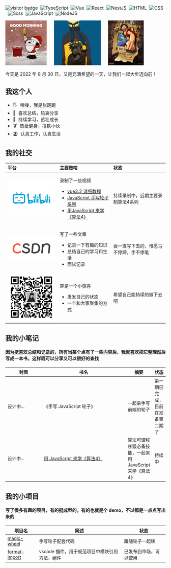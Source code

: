 <img
  src="https://visitor-badge.glitch.me/badge?page_id=zhangpaopao0609"
  alt="visitor badge"
/>&nbsp;&nbsp;<img src="https://img.shields.io/badge/TypeScript-007ACC?style=flat&#38;logo=typescript&#38;logoColor=white" alt="TypeScript"/>&nbsp;&nbsp;<img src="https://img.shields.io/badge/Vue.js-35495E?style=flat&#38;logo=vue.js&#38;logoColor=4FC08" alt="Vue"/>&nbsp;&nbsp;<img src="https://img.shields.io/badge/React-20232A?style=flat&#38;logo=react&#38;logoColor=61DAFB" alt="React"/>&nbsp;&nbsp;<img src="https://img.shields.io/badge/-NestJs-ea2845?style=flat&#38;logo=nestjs&#38;logoColor=white" alt="NestJS"/>&nbsp;&nbsp;<img src="https://img.shields.io/badge/HTML5-E34F26?style=flat&#38;logo=html5&#38;logoColor=white" alt="HTML"/>&nbsp;&nbsp;<img src="https://img.shields.io/badge/CSS3-1572B6?style=flat&#38;logo=css3&#38;logoColor=white" alt="CSS"/>&nbsp;&nbsp;<img src="https://img.shields.io/badge/Sass-CC6699?style=flat&#38;logo=sass&#38;logoColor=white" alt="Scss"/>&nbsp;&nbsp;<img src="https://img.shields.io/badge/JavaScript-F7DF1E?style=flat&#38;logo=javascript&#38;logoColor=black" alt="JavaScript"/>&nbsp;&nbsp;<img src="https://img.shields.io/badge/Node.js-43853D?style=flat&#38;logo=node.js&#38;logoColor=white" alt="NodeJS"/>&nbsp;&nbsp;

<img src="./src/img/love/day.gif" height="140" alt="day" />&nbsp;&nbsp;&nbsp;&nbsp;&nbsp;&nbsp;<img src="./src/img/love/naruto.gif" height="140" alt="naruto" />&nbsp;&nbsp;&nbsp;&nbsp;&nbsp;&nbsp;<img src="./src/img/love/onepiece.gif" height="140" alt="onepiece" />&nbsp;&nbsp;&nbsp;&nbsp;&nbsp;&nbsp;

<div style="display: flex; align-items: center">
  今天是 2022 年 8 月 30 日，又是充满希望的一天，让我们一起大步迈向前！
</div>

<div>
  <h2>我这个人</h2>
  <ul>
    <li>🖐️&nbsp;&nbsp;哈喽，我是张跑跑</li><li>📝&nbsp;&nbsp;喜欢总结，热衷分享</li><li>🌱&nbsp;&nbsp;持续学习，茁壮成长</li><li>🏋️&nbsp;&nbsp;热爱健身，撸铁小伙</li><li>🏖️&nbsp;&nbsp;认真工作，认真生活</li>
  </ul>
</div>

<div>
  <h2>我的社交</h2>
  <table>
    <thead align="left">
      <tr>
        <th width="150">平台</th>
        <th>主要做啥</th>
        <th>状态</th>
      </tr>
    </thead>
    <tbody>
      <tr>
        <td>
          <a href="https://space.bilibili.com/1886509243" target="_blank">
            <img
              style="width: 100%"
              src="./src/img/social/bilibili.jpeg"
              alt="bilibili"
            />
          </a>
        </td>
        <td>
          <p>录制了一些视频</p>
          <ul>
            <li><a href="https://space.bilibili.com/1886509243/channel/collectiondetail?sid=77008&ctype=0" target="_blank">vue3.2 详细教程</a></li><li><a href="https://space.bilibili.com/1886509243/channel/collectiondetail?sid=104738&ctype=0" target="_blank">JavaScript 手写轮子系列</a></li><li><a href="https://space.bilibili.com/1886509243/channel/collectiondetail?sid=607494&ctype=0" target="_blank">用JavaScript 来学《算法4》</a></li>
          </ul>
        </td>
        <td>持续录制中，近期主要录制算法4系列</td>
      </tr><tr>
        <td>
          <a href="https://arrow.blog.csdn.net/" target="_blank">
            <img
              style="width: 100%"
              src="./src/img/social/csdn.webp"
              alt="csdn"
            />
          </a>
        </td>
        <td>
          <p>写了一些文章</p>
          <ul>
            <li>记录一下有趣的知识</li><li>总结自己的学习和生活</li><li>面试记录</li>
          </ul>
        </td>
        <td>会一直写下去的，惟愿马不停蹄，手不停笔</td>
      </tr><tr>
        <td>
          <a href="#" target="_blank">
            <img
              style="width: 100%"
              src="./src/img/social/gzh.jpg"
              alt="gzh"
            />
          </a>
        </td>
        <td>
          <p>算是一个小惊喜</p>
          <ul>
            <li>发发自己的状态</li><li>一个和大家聚集的方式</li>
          </ul>
        </td>
        <td>希望自己能持续的做下去吧</td>
      </tr>
    </tbody>
  </table>
</div>

<div>
  <h2>我的小笔记</h2>
  <h4>
    因为挺喜欢总结和记录的，所有当某个点有了一些内容后，我就喜欢把它整理然后写成一本书，这样既可以分享又可以很好的查找
  </h4>
  <table>
    <thead align="center">
      <tr>
        <th width="100">封面</th>
        <th width="250">书名</th>
        <th>摘要</th>
        <th>状态</th>
      </tr>
    </thead>
    <tbody>
      <tr>
        <td>设计中...</td>
        <td>《手写 JavaScript 轮子》</td>
        <td>一起来手写前端的轮子</td>
        <td>第一期已完成，目前在准备第二期了</td>
      </tr><tr>
        <td>设计中...</td>
        <td><a href="https://alg.linlove.cn/" target="_blank">用 JavaScript 来学《算法4》</a></td>
        <td>算法可谓程序猿必备技能，一起来用 JavaScript 来学《算法4》</td>
        <td>持续中</td>
      </tr>
    </tbody>
  </table>
</div>

<div>
  <h2>我的小项目</h2>
  <h4>
    写了很多有趣的项目，有的挺成型的，有的也就是个 demo，不过都是一点点写出来的
  </h4>
  <table>
    <thead align="center">
      <tr>
        <th>项目名</th>
        <th>简述</th>
        <th>状态</th>
      </tr>
    </thead>
    <tbody>
    <tr>
        <td>
          <a href="https://github.com/zhangpaopao0609/magic-wheel" target="_blank" >
            magic-wheel
          </a>
        </td>
        <td>手写轮子配套代码</td>
        <td>跟随轮子一起转</td>
      </tr><tr>
        <td>
          <a href="https://github.com/zhangpaopao0609/format-import" target="_blank" >
            format-import
          </a>
        </td>
        <td>vscode 插件，用于规范项目中模块引用方法、组件</td>
        <td>已发布到市场，可以使用</td>
      </tr>
    </tbody>
  </table>
</div>
